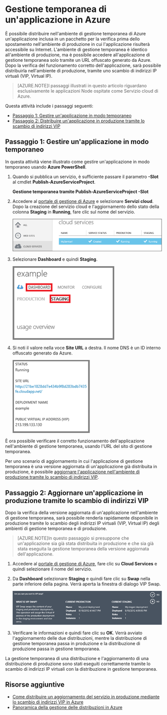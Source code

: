 <properties 
	pageTitle="Distribuire un servizio cloud in un ambiente di gestione temporanea (Node.js) - Azure" 
	description="Informazioni su come distribuire l'applicazione di Azure prima in un ambiente di gestione temporanea e quindi in un ambiente di produzione tramite uno scambio di IP virtuali (VIP, Virtual IP)." 
	services="cloud-services" 
	documentationCenter="nodejs" 
	authors="MikeWasson" 
	manager="wpickett" 
	editor=""/>

<tags 
	ms.service="cloud-services" 
	ms.workload="tbd" 
	ms.tgt_pltfrm="na" 
	ms.devlang="nodejs" 
	ms.topic="article" 
	ms.date="02/25/2015" 
	ms.author="mwasson"/>







# Gestione temporanea di un'applicazione in Azure

È possibile distribuire nell'ambiente di gestione temporanea di Azure un'applicazione inclusa in un pacchetto per la verifica prima dello spostamento nell'ambiente di produzione in cui l'applicazione risulterà accessibile su Internet. L'ambiente di gestione temporanea è identico all'ambiente di produzione, ma è possibile accedere all'applicazione di gestione temporanea solo tramite un URL offuscato generato da Azure. Dopo la verifica del funzionamento corretto dell'applicazione, sarà possibile distribuirla nell'ambiente di produzione, tramite uno scambio di indirizzi IP virtuali (VIP, Virtual IP).

> [AZURE.NOTE]I passaggi illustrati in questo articolo riguardano esclusivamente le applicazioni Node ospitate come Servizio cloud di Azure.

Questa attività include i passaggi seguenti:

-   [Passaggio 1: Gestire un'applicazione in modo temporaneo]
-   [Passaggio 2: Distribuire un'applicazione in produzione tramite lo scambio di indirizzi VIP]

<h2><a id="step1"></a>Passaggio 1: Gestire un'applicazione in modo temporaneo</h2>

In questa attività viene illustrato come gestire un'applicazione in modo temporaneo usando **Azure PowerShell**.

1.  Quando si pubblica un servizio, è sufficiente passare il parametro **-Slot** al cmdlet **Publish-AzureServiceProject**.

    **Gestione temporanea tramite Publish-AzureServiceProject -Slot**

2.  Accedere al [portale di gestione di Azure] e selezionare **Servizi cloud**. Dopo la creazione del servizio cloud e l'aggiornamento dello stato della colonna **Staging** in **Running**, fare clic sul nome del servizio.

	![Portale con servizio in esecuzione][cloud-service]

3.  Selezionare **Dashboard** e quindi **Staging**.

	![Dashboard del servizio cloud][cloud-service-dashboard]

4. Si noti il valore nella voce **Site URL** a destra. Il nome DNS è un ID interno offuscato generato da Azure.

    ![URL sito][cloud-service-staging-url]

È ora possibile verificare il corretto funzionamento dell'applicazione nell'ambiente di gestione temporanea, usando l'URL del sito di gestione temporanea.

Per uno scenario di aggiornamento in cui l'applicazione di gestione temporanea è una versione aggiornata di un'applicazione già distribuita in produzione, è possibile [aggiornare l'applicazione nell'ambiente di produzione tramite lo scambio di indirizzi VIP][Step 2: Deploy an Application to Production by Swapping VIPs].

<h2><a id="step2"></a>Passaggio 2: Aggiornare un'applicazione in produzione tramite lo scambio di indirizzi VIP</h2>

Dopo la verifica della versione aggiornata di un'applicazione nell'ambiente di gestione temporanea, sarà possibile renderla rapidamente disponibile in produzione tramite lo scambio degli indirizzi IP virtuali (VIP, Virtual IP) degli ambienti di gestione temporanea e di produzione.

> [AZURE.NOTE]In questo passaggio si presuppone che un'applicazione sia già stata distribuita in produzione e che sia già stata eseguita la gestione temporanea della versione aggiornata dell'applicazione.

1.  Accedere al [portale di gestione di Azure], fare clic su **Cloud Services** e quindi selezionare il nome del servizio.

2.  Da **Dashboard** selezionare **Staging** e quindi fare clic su **Swap** nella parte inferiore della pagina. Verrà aperta la finestra di dialogo VIP Swap.

    ![Finestra di dialogo VIP Swap][vip-swap-dialog]

3.  Verificare le informazioni e quindi fare clic su **OK**. Verrà avviato l'aggiornamento delle due distribuzioni, mentre la distribuzione di gestione temporanea passa in produzione e la distribuzione di produzione passa in gestione temporanea.

La gestione temporanea di una distribuzione e l'aggiornamento di una distribuzione di produzione sono stati eseguiti correttamente tramite lo scambio di indirizzi IP virtuali con la distribuzione in gestione temporanea.

## Risorse aggiuntive

- [Come distribuire un aggiornamento del servizio in produzione mediante lo scambio di indirizzi VIP in Azure]
- [Panoramica della gestione delle distribuzioni in Azure]

[Passaggio 1: Gestire un'applicazione in modo temporaneo]: #step1
[Step 2: Deploy an Application to Production by Swapping VIPs]: #step2
[Passaggio 2: Distribuire un'applicazione in produzione tramite lo scambio di indirizzi VIP]: #step2
[portale di gestione di Azure]: http://manage.windowsazure.com
[cloud-service]: ./media/cloud-services-nodejs-stage-application/staging-cloud-service-running.png
[cloud-service-dashboard]: ./media/cloud-services-nodejs-stage-application/cloud-service-dashboard-staging.png
[cloud-service-staging-url]: ./media/cloud-services-nodejs-stage-application/cloud-service-staging-url.png
[vip-swap-dialog]: ./media/cloud-services-nodejs-stage-application/vip-swap-dialog.png
[Come distribuire un aggiornamento del servizio in produzione mediante lo scambio di indirizzi VIP in Azure]: http://msdn.microsoft.com/library/windowsazure/ee517253.aspx
[Panoramica della gestione delle distribuzioni in Azure]: http://msdn.microsoft.com/library/windowsazure/hh386336.aspx

<!--HONumber=54--> 